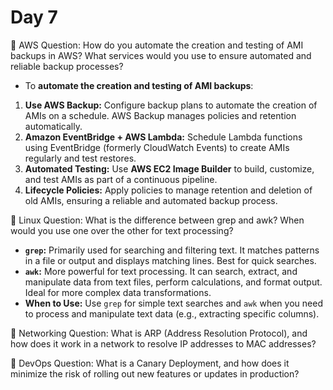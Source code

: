 # Day 7

🔸 AWS Question:
How do you automate the creation and testing of AMI backups in AWS? What services would you use to ensure automated and reliable backup processes?
- To **automate the creation and testing of AMI backups**:
1. **Use AWS Backup:** Configure backup plans to automate the creation of AMIs on a schedule. AWS Backup manages policies and retention automatically.
2. **Amazon EventBridge + AWS Lambda:** Schedule Lambda functions using EventBridge (formerly CloudWatch Events) to create AMIs regularly and test restores.
3. **Automated Testing:** Use **AWS EC2 Image Builder** to build, customize, and test AMIs as part of a continuous pipeline.
4. **Lifecycle Policies:** Apply policies to manage retention and deletion of old AMIs, ensuring a reliable and automated backup process.


🔸 Linux Question:
What is the difference between grep and awk? When would you use one over the other for text processing?
- **`grep`:** Primarily used for searching and filtering text. It matches patterns in a file or output and displays matching lines. Best for quick searches.
- **`awk`:** More powerful for text processing. It can search, extract, and manipulate data from text files, perform calculations, and format output. Ideal for more complex data transformations.
- **When to Use:** Use `grep` for simple text searches and `awk` when you need to process and manipulate text data (e.g., extracting specific columns).


🔸 Networking Question:
What is ARP (Address Resolution Protocol), and how does it work in a network to resolve IP addresses to MAC addresses?

🔸 DevOps Question:
What is a Canary Deployment, and how does it minimize the risk of rolling out new features or updates in production?


